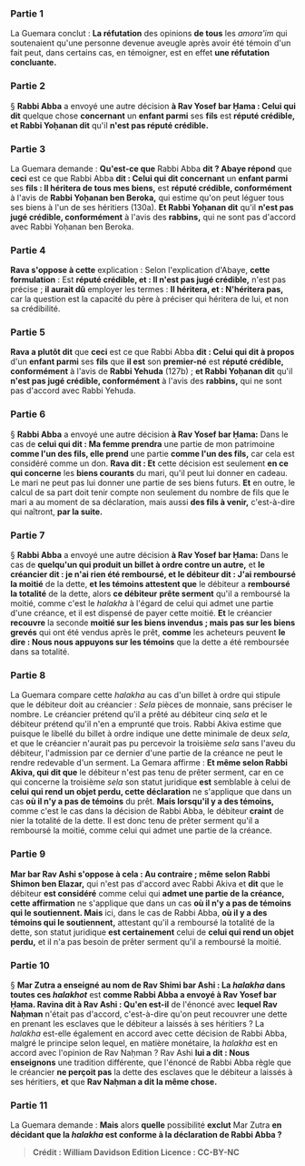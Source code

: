 
### Partie 1
La Guemara conclut : <b>La réfutation</b> des opinions <b>de tous</b> les <i>amora'im</i> qui soutenaient qu'une personne devenue aveugle après avoir été témoin d'un fait peut, dans certains cas, en témoigner, est en effet <b>une réfutation concluante.</b>

### Partie 2
§ <b>Rabbi Abba</b> a envoyé une autre décision <b>à Rav Yosef bar Ḥama : Celui qui dit</b> quelque chose <b>concernant</b> un <b>enfant parmi</b> ses <b>fils</b> est <b>réputé crédible, et Rabbi Yoḥanan dit</b> qu'il <b>n'est pas réputé crédible.</b>

### Partie 3
La Guemara demande : <b>Qu'est-ce que</b> Rabbi Abba <b>dit ? Abaye répond</b> que <b>ceci</b> est ce que Rabbi Abba <b>dit : Celui qui dit concernant</b> un <b>enfant parmi</b> ses <b>fils : Il héritera de tous mes biens,</b> est <b>réputé crédible, conformément</b> à l'avis de <b>Rabbi Yoḥanan ben Beroka,</b> qui estime qu'on peut léguer tous ses biens à l'un de ses héritiers (130a). <b>Et Rabbi Yoḥanan dit</b> qu'il <b>n'est pas jugé crédible, conformément</b> à l'avis des <b>rabbins,</b> qui ne sont pas d'accord avec Rabbi Yoḥanan ben Beroka.

### Partie 4
<b>Rava s'oppose à cette</b> explication : Selon l'explication d'Abaye, <b>cette formulation</b> : Est <b>réputé crédible, et : Il n'est pas jugé crédible,</b> n'est pas précise ; <b>il aurait dû</b> employer les termes : <b>Il héritera, et : N'héritera pas,</b> car la question est la capacité du père à préciser qui héritera de lui, et non sa crédibilité.

### Partie 5
<b>Rava a plutôt dit</b> que <b>ceci</b> est ce que Rabbi Abba <b>dit : Celui qui dit à propos</b> d'un <b>enfant parmi</b> ses <b>fils</b> que <b>il est</b> son <b>premier-né</b> est <b>réputé crédible, conformément</b> à l'avis de <b>Rabbi Yehuda</b> (127b) ; <b>et Rabbi Yoḥanan dit</b> qu'il <b>n'est pas jugé crédible, conformément</b> à l'avis des <b>rabbins,</b> qui ne sont pas d'accord avec Rabbi Yehuda.

### Partie 6
§ <b>Rabbi Abba</b> a envoyé une autre décision <b>à Rav Yosef bar Ḥama:</b> Dans le cas de <b>celui qui dit : Ma femme prendra</b> une partie de mon patrimoine <b>comme l'un des fils, elle prend</b> une partie <b>comme l'un des fils,</b> car cela est considéré comme un don. <b>Rava dit : Et</b> cette décision est seulement <b>en ce qui concerne</b> les <b>biens courants</b> du mari, qu'il peut lui donner en cadeau. Le mari ne peut pas lui donner une partie de ses biens futurs. <b>Et</b> en outre, le calcul de sa part doit tenir compte non seulement du nombre de fils que le mari a au moment de sa déclaration, mais aussi <b>des fils à venir,</b> c'est-à-dire qui naîtront, <b>par la suite.</b>

### Partie 7
§ <b>Rabbi Abba</b> a envoyé une autre décision <b>à Rav Yosef bar Ḥama:</b> Dans le cas de <b>quelqu'un qui produit un billet à ordre contre un autre,</b> et <b>le créancier dit : je n'ai rien été remboursé, et le débiteur dit : J'ai remboursé la moitié</b> de la dette, <b>et les témoins attestent que</b> le débiteur a <b>remboursé la totalité</b> de la dette, alors <b>ce débiteur</b> <b>prête serment</b> qu'il a remboursé la moitié, comme c'est le <i>halakha</i> à l'égard de celui qui admet une partie d'une créance, et il est dispensé de payer cette moitié. <b>Et</b> le créancier <b>recouvre</b> la seconde <b>moitié sur les biens invendus ; mais pas sur les biens grevés</b> qui ont été vendus après le prêt, <b>comme</b> les acheteurs peuvent <b>le dire : Nous nous appuyons sur les témoins</b> que la dette a été remboursée dans sa totalité.

### Partie 8
La Guemara compare cette <i>halakha</i> au cas d'un billet à ordre qui stipule que le débiteur doit au créancier : <i>Sela</i> pièces de monnaie, sans préciser le nombre. Le créancier prétend qu'il a prêté au débiteur cinq <i>sela</i> et le débiteur prétend qu'il n'en a emprunté que trois. Rabbi Akiva estime que puisque le libellé du billet à ordre indique une dette minimale de deux <i>sela</i>, et que le créancier n'aurait pas pu percevoir la troisième <i>sela</i> sans l'aveu du débiteur, l'admission par ce dernier d'une partie de la créance ne peut le rendre redevable d'un serment. La Gemara affirme : <b>Et même selon Rabbi Akiva, qui dit que</b> le débiteur n'est pas tenu de prêter serment, car en ce qui concerne la troisième <i>sela</i> son statut juridique <b>est</b> semblable à celui de <b>celui qui rend un objet perdu, cette déclaration</b> ne s'applique que dans un cas <b>où il n'y a pas de témoins</b> du prêt. <b>Mais lorsqu'il y a des témoins,</b> comme c'est le cas dans la décision de Rabbi Abba, le débiteur <b>craint</b> de nier la totalité de la dette. Il est donc tenu de prêter serment qu'il a remboursé la moitié, comme celui qui admet une partie de la créance.

### Partie 9
<b>Mar bar Rav Ashi s'oppose à cela : Au contraire ; même selon Rabbi Shimon ben Elazar,</b> qui n'est pas d'accord avec Rabbi Akiva et <b>dit</b> que le débiteur <b>est considéré</b> comme celui qui <b>admet une partie de la créance, cette affirmation</b> ne s'applique que dans un cas <b>où il n'y a pas de témoins qui le soutiennent. Mais</b> ici, dans le cas de Rabbi Abba, <b>où il y a des témoins qui le soutiennent,</b> attestant qu'il a remboursé la totalité de la dette, son statut juridique <b>est certainement</b> celui de <b>celui qui rend un objet perdu,</b> et il n'a pas besoin de prêter serment qu'il a remboursé la moitié.

### Partie 10
§ <b>Mar Zutra a enseigné au nom de Rav Shimi bar Ashi : La <i>halakha</i> dans toutes ces <i>halakhot</i></b> est <b>comme Rabbi Abba a envoyé à Rav Yosef bar Ḥama. Ravina dit à Rav Ashi : Qu'en est-il</b> de l'énoncé avec <b>lequel Rav Naḥman</b> n'était pas d'accord, c'est-à-dire qu'on peut recouvrer une dette en prenant les esclaves que le débiteur a laissés à ses héritiers ? La <i>halakha</i> est-elle également en accord avec cette décision de Rabbi Abba, malgré le principe selon lequel, en matière monétaire, la <i>halakha</i> est en accord avec l'opinion de Rav Naḥman ? Rav Ashi <b>lui a dit : Nous enseignons</b> une tradition différente, que l'énoncé de Rabbi Abba règle que le créancier <b>ne perçoit pas</b> la dette des esclaves que le débiteur a laissés à ses héritiers, <b>et</b> que <b>Rav Naḥman a dit la même chose.</b>

### Partie 11
La Guemara demande : <b>Mais</b> alors <b>quelle</b> possibilité <b>exclut</b> Mar Zutra <b>en décidant que <b>la <i>halakha</i></b> est conforme à la déclaration de Rabbi Abba ?

>Crédit : William Davidson Edition
>Licence : CC-BY-NC
